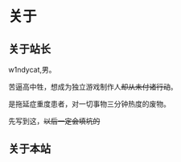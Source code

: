 # 关于

## 关于站长
w1ndycat,男。

苦逼高中牲，想成为独立游戏制作人~~却从未付诸行动~~。

是拖延症重度患者，对一切事物三分钟热度的废物。

先写到这，~~以后一定会填坑的~~

## 关于本站